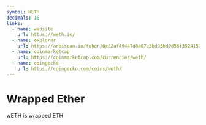 ```yaml
---
symbol: WETH
decimals: 18
links:
  - name: website
    url: https://weth.io/
  - name: explorer
    url: https://arbiscan.io/token/0x82af49447d8a07e3bd95bd0d56f35241523fbab1
  - name: coinmarketcap
    url: https://coinmarketcap.com/currencies/weth/
  - name: coingecko
    url: https://coingecko.com/coins/weth/
---
```


# Wrapped Ether

wETH is wrapped ETH
